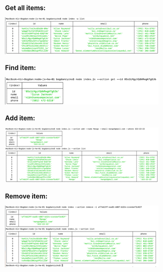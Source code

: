 ## Get all items:

![Get contacts](./assets/get-all-contacts.png)

## Find item:

![Find contact](./assets/find-contact.png)

## Add item:

![Add contact](./assets/add-contact.png)

## Remove item:

![Remove contact](./assets/remove-contact.png)
